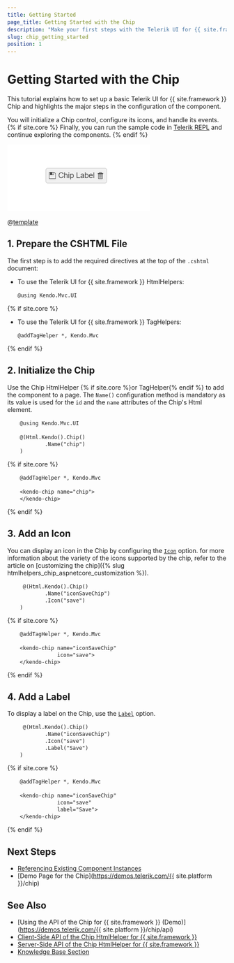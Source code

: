 ```yaml
---
title: Getting Started
page_title: Getting Started with the Chip
description: "Make your first steps with the Telerik UI for {{ site.framework }} Chip component by following the complete step-by-step tutorial."
slug: chip_getting_started
position: 1
---
```


# Getting Started with the Chip

This tutorial explains how to set up a basic Telerik UI for {{ site.framework }} Chip and highlights the major steps in the configuration of the component.

You will initialize a Chip control, configure its icons, and handle its events. 
{% if site.core %}
Finally, you can run the sample code in [Telerik REPL](https://netcorerepl.telerik.com/) and continue exploring the components.
{% endif %}

![Sample Telerik UI for {{ site.framework }} Chip](./images/chip-basic.png)

@[template](/_contentTemplates/core/getting-started-prerequisites.md#repl-component-gs-prerequisites)

## 1. Prepare the CSHTML File

The first step is to add the required directives at the top of the `.cshtml` document:

* To use the Telerik UI for {{ site.framework }} HtmlHelpers:
    ```
    @using Kendo.Mvc.UI
    ```
{% if site.core %}
* To use the Telerik UI for {{ site.framework }} TagHelpers:
    ```
    @addTagHelper *, Kendo.Mvc
    ```
{% endif %}

## 2. Initialize the Chip

Use the Chip HtmlHelper {% if site.core %}or TagHelper{% endif %} to add the component to a page. The `Name()` configuration method is mandatory as its value is used for the `id` and the `name` attributes of the Chip's Html element.

```HtmlHelper
    @using Kendo.Mvc.UI

    @(Html.Kendo().Chip()
            .Name("chip")
    )
```
{% if site.core %}
```TagHelper
    @addTagHelper *, Kendo.Mvc

    <kendo-chip name="chip"> 
    </kendo-chip>
```
{% endif %}

## 3. Add an Icon

You can display an icon in the Chip by configuring the [`Icon`](/api/kendo.mvc.ui.fluent/chipbuilder#iconsystemstring) option. for more information about the variety of the icons supported by the chip, refer to the article on [customizing the chip]({% slug htmlhelpers_chip_aspnetcore_customization %}).

```HtmlHelper
     @(Html.Kendo().Chip()
            .Name("iconSaveChip")
            .Icon("save")
    )
```
{% if site.core %}
```TagHelper
    @addTagHelper *, Kendo.Mvc

    <kendo-chip name="iconSaveChip"
                icon="save">
    </kendo-chip>
```
{% endif %}

## 4. Add a Label  

To display a label on the Chip, use the [`Label`](/api/kendo.mvc.ui.fluent/chipbuilder#labelsystemstring) option.

```HtmlHelper
     @(Html.Kendo().Chip()
            .Name("iconSaveChip")
            .Icon("save")
            .Label("Save")
    )
```
{% if site.core %}
```TagHelper
    @addTagHelper *, Kendo.Mvc

    <kendo-chip name="iconSaveChip"
                icon="save"
                label="Save">
    </kendo-chip>
```
{% endif %}

## Next Steps

* [Referencing Existing Component Instances](https://docs.telerik.com/kendo-ui/intro/widget-basics/events-and-methods#referencing-existing-component-instances)
* [Demo Page for the Chip](https://demos.telerik.com/{{ site.platform }}/chip)

## See Also

* [Using the API of the Chip for {{ site.framework }} (Demo)](https://demos.telerik.com/{{ site.platform }}/chip/api)
* [Client-Side API of the Chip HtmlHelper for {{ site.framework }}](https://docs.telerik.com/kendo-ui/api/javascript/ui/chip)
* [Server-Side API of the Chip HtmlHelper for {{ site.framework }}](/api/chip)
* [Knowledge Base Section](/knowledge-base)

